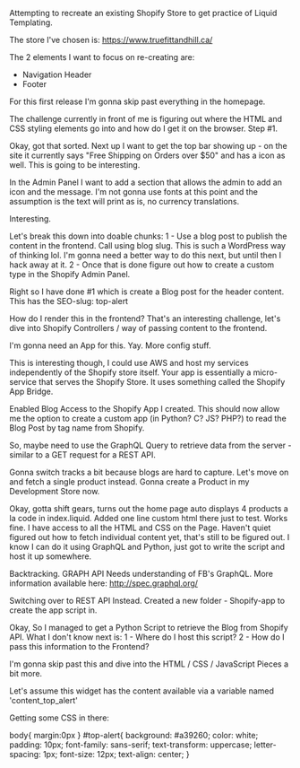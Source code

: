 Attempting to recreate an existing Shopify Store to get practice of Liquid Templating. 

The store I've chosen is: https://www.truefittandhill.ca/

The 2 elements I want to focus on re-creating are:
- Navigation Header
- Footer

For this first release I'm gonna skip past everything in the homepage.

The challenge currently in front of me is figuring out where the HTML and CSS styling elements go into and how do I get it on the browser. Step #1. 

Okay, got that sorted. Next up I want to get the top bar showing up - on the site it currently says "Free Shipping on Orders over $50" and has a icon as well. This is going to be interesting. 

In the Admin Panel I want to add a section that allows the admin to add an icon and the message. I'm not gonna use fonts at this point and the assumption is the text will print as is, no currency translations. 

Interesting. 

Let's break this down into doable chunks:
1 - Use a blog post to publish the content in the frontend. Call using blog slug. This is such a WordPress way of thinking lol. I'm gonna need a better way to do this next, but until then I hack away at it.
2 - Once that is done figure out how to create a custom type in the Shopify Admin Panel. 

Right so I have done #1 which is create a Blog post for the header content. This has the SEO-slug:
top-alert

How do I render this in the frontend? That's an interesting challenge, let's dive into Shopify Controllers / way of passing content to the frontend. 

I'm gonna need an App for this. Yay. More config stuff. 

This is interesting though, I could use AWS and host my services independently of the Shopify store itself. Your app is essentially a micro-service that serves the Shopify Store. It uses something called the Shopify App Bridge.

Enabled Blog Access to the Shopify App I created. This should now allow me the option to create a custom app (in Python? C? JS? PHP?) to read the Blog Post by tag name from Shopify. 

So, maybe need to use the GraphQL Query to retrieve data from the server - similar to a GET request for a REST API. 

Gonna switch tracks a bit because blogs are hard to capture. Let's move on and fetch a single product instead. Gonna create a Product in my Development Store now. 

Okay, gotta shift gears, turns out the home page auto displays 4 products a la code in index.liquid. Added one line custom html there just to test. Works fine. I have access to all the HTML and CSS on the Page. Haven't quiet figured out how to fetch individual content yet, that's still to be figured out. I know I can do it using GraphQL and Python, just got to write the script and host it up somewhere. 

Backtracking. GRAPH API Needs understanding of FB's GraphQL. More information available here: http://spec.graphql.org/

Switching over to REST API Instead. Created a new folder - Shopify-app to create the app script in. 

Okay, So I managed to get a Python Script to retrieve the Blog from Shopify API. What I don't know next is:
1 - Where do I host this script?
2 - How do I pass this information to the Frontend?

I'm gonna skip past this and dive into the HTML / CSS / JavaScript Pieces a bit more. 

Let's assume this widget has the content available via a variable named 'content_top_alert'

Getting some CSS in there:

body{
    margin:0px
}
#top-alert{
    background: #a39260;
    color: white;
    padding: 10px;
    font-family: sans-serif;
    text-transform: uppercase;
    letter-spacing: 1px;
    font-size: 12px;
    text-align: center;
}